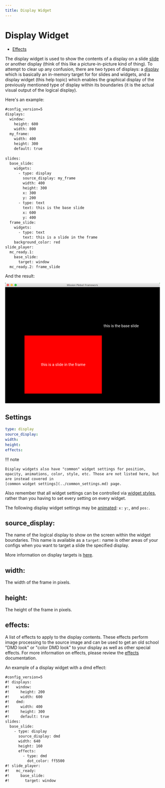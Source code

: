```yaml
---
title: Display Widget
---
```


# Display Widget


* [Effects](effects.md)

The display widget is used to show the contents of a display on a slide
[slide](../../slides/index.md) or
another display (think of this like a picture-in-picture kind of thing).
To attempt to clear up any confusion, there are two types of displays: a
[display](../display/index.md) which
is basically an in-memory target for for slides and widgets, and a
display widget (this help topic) which enables the graphical display of
the previously mentioned type of display within its boundaries (it is
the actual visual output of the logical display).

Here's an example:

``` mpf-mc-config
#config_version=5
displays:
  window:
    height: 600
    width: 800
  my_frame:
    width: 400
    height: 300
    default: true

slides:
  base_slide:
    widgets:
      - type: display
        source_display: my_frame
        width: 400
        height: 300
        x: 300
        y: 200
      - type: text
        text: this is the base slide
        x: 600
        y: 400
  frame_slide:
    widgets:
      - type: text
        text: this is a slide in the frame
    background_color: red
slide_player:
  mc_ready.1:
    base_slide:
      target: window
  mc_ready.2: frame_slide
```

And the result:

![image](/mc/images/slide_frame.png)

## Settings

``` yaml
type: display
source_display:
width:
height:
effects:
```

!!! note

    Display widgets also have "common" widget settings for position,
    opacity, animations, color, style, etc. Those are not listed here, but
    are instead covered in
    [common widget settings](../common_settings.md) page.

Also remember that all widget settings can be controlled via
[widget styles](../styles.md), rather than you having to set every setting on every
widget.

The following display widget settings may be
[animated](../animation.md):
`x:` `y:`, and `pos:`.

## source_display:

The name of the logical display to show on the screen within the widget
boundaries. This name is available as a `target:` name is other areas of
your configs when you want to target a slide the specified display.

More information on display targets is
[here](../../slides/display_targets.md).

## width:

The width of the frame in pixels.

## height:

The height of the frame in pixels.

## effects:

A list of effects to apply to the display contents. These effects
perform image processing to the source image and can be used to get an
old school "DMD look" or "color DMD look" to your display as well as
other special effects. For more information on effects, please review
the [effects](effects.md) documentation.

An example of a display widget with a dmd effect:

``` mpf-mc-config
#config_version=5
#! displays:
#!   window:
#!     height: 200
#!     width: 600
#!   dmd:
#!     width: 400
#!     height: 300
#!     default: true
slides:
  base_slide:
    - type: display
      source_display: dmd
      width: 640
      height: 160
      effects:
        - type: dmd
          dot_color: ff5500
#! slide_player:
#!   mc_ready:
#!     base_slide:
#!       target: window
```
